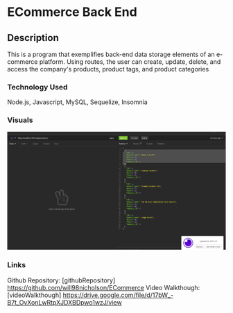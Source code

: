 # ECommerce Back End


## Description

This is a program that exemplifies back-end data storage elements of an e-commerce platform. Using routes, the user 
can create, update, delete, and access the company's products, product tags, and product categories

### Technology Used

Node.js, Javascript, MySQL, Sequelize, Insomnia

### Visuals

![screenshot](./Assets/Images/ecom.png)


### Links
Github Repository:
[githubRepository]  https://github.com/will98nicholson/ECommerce
Video Walkthough:
[videoWalkthough]  https://drive.google.com/file/d/17bW_-B7t_OvXonLwRtpXJDXBDpwo1wzJ/view
